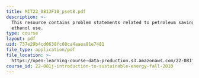 ```yaml
---
title: MIT22_081JF10_pset8.pdf
description: >-
  This resource contains problem statements related to petroleum savings via
  ethanol use.
type: course
layout: pdf
uid: 737e29b4cd0638fc08ca4aaea81e7481
file_type: application/pdf
file_location: >-
  https://open-learning-course-data-production.s3.amazonaws.com/22-081j-introduction-to-sustainable-energy-fall-2010/737e29b4cd0638fc08ca4aaea81e7481_MIT22_081JF10_pset8.pdf
course_id: 22-081j-introduction-to-sustainable-energy-fall-2010
---
```

